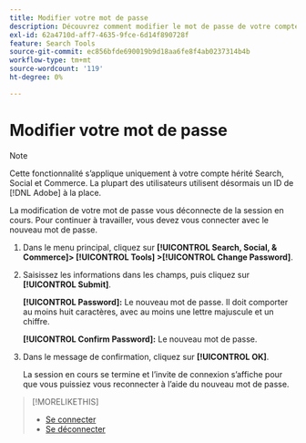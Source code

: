```yaml
---
title: Modifier votre mot de passe
description: Découvrez comment modifier le mot de passe de votre compte.
exl-id: 62a4710d-aff7-4635-9fce-6d14f890728f
feature: Search Tools
source-git-commit: ec856bfde690019b9d18aa6fe8f4ab0237314b4b
workflow-type: tm+mt
source-wordcount: '119'
ht-degree: 0%

---
```


# Modifier votre mot de passe

>[!NOTE]
>
>Cette fonctionnalité s’applique uniquement à votre compte hérité Search, Social et Commerce. La plupart des utilisateurs utilisent désormais un ID de [!DNL Adobe] à la place.<!-- Replace this with a new topic with the new info. pointing to ?where? [Not the correct place!!! https://experienceleague.adobe.com/en/docs/core-services/interface/experience-cloud#manage-your-user-profile] -->

La modification de votre mot de passe vous déconnecte de la session en cours. Pour continuer à travailler, vous devez vous connecter avec le nouveau mot de passe.

1. Dans le menu principal, cliquez sur **[!UICONTROL Search, Social, & Commerce]> [!UICONTROL Tools] >[!UICONTROL Change Password]**.

1. Saisissez les informations dans les champs, puis cliquez sur **[!UICONTROL Submit]**.

   **[!UICONTROL Password]:** Le nouveau mot de passe. Il doit comporter au moins huit caractères, avec au moins une lettre majuscule et un chiffre.

   **[!UICONTROL Confirm Password]:** Le nouveau mot de passe.

1. Dans le message de confirmation, cliquez sur **[!UICONTROL OK]**.

   La session en cours se termine et l’invite de connexion s’affiche pour que vous puissiez vous reconnecter à l’aide du nouveau mot de passe.

>[!MORELIKETHIS]
>
>* [Se connecter](/help/search-social-commerce/getting-started/sign-in.md)
>* [Se déconnecter](/help/search-social-commerce/getting-started/sign-out.md)
